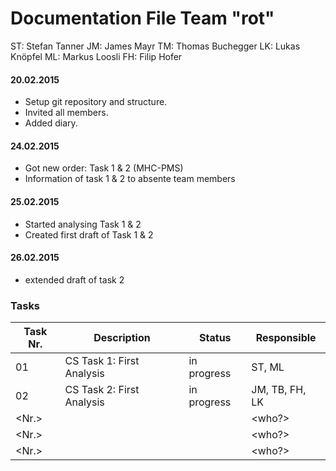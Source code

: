 # Documentation File Team "rot"

ST: Stefan Tanner
JM: James Mayr
TM: Thomas Buchegger
LK: Lukas Knöpfel
ML: Markus Loosli
FH: Filip Hofer

#### 20.02.2015
  * Setup git repository and structure.
  * Invited all members.
  * Added diary.

#### 24.02.2015
  * Got new order: Task 1 & 2 (MHC-PMS)
  * Information of task 1 & 2 to absente team members

#### 25.02.2015
  * Started analysing Task 1 & 2
  * Created first draft of Task 1 & 2

#### 26.02.2015
  * extended draft of task 2


### Tasks
| Task Nr. | Description                            | Status    | Responsible  |
| -------- | -------------------------------------- | --------- | ------------ |
| 01       | CS Task 1: First Analysis              | in progress| ST, ML      |
| 02       | CS Task 2: First Analysis              |in progress | JM, TB, FH, LK|
| <Nr.>    | <Description>                          | <status>  | <who?>       |
| <Nr.>    | <Description>                          | <status>  | <who?>       |
| <Nr.>    | <Description>                          | <status>  | <who?>       |
